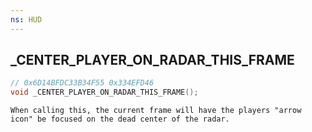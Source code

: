 ```yaml
---
ns: HUD
---
```

## _CENTER_PLAYER_ON_RADAR_THIS_FRAME

```c
// 0x6D14BFDC33B34F55 0x334EFD46
void _CENTER_PLAYER_ON_RADAR_THIS_FRAME();
```

```
When calling this, the current frame will have the players "arrow icon" be focused on the dead center of the radar.  
```

